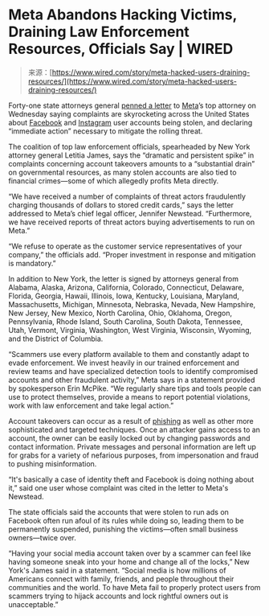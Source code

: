 <!--yml
category: 未分类
date: 2024-05-27 14:42:17
-->

# Meta Abandons Hacking Victims, Draining Law Enforcement Resources, Officials Say | WIRED

> 来源：[https://www.wired.com/story/meta-hacked-users-draining-resources/](https://www.wired.com/story/meta-hacked-users-draining-resources/)

Forty-one state attorneys general [penned a letter](https://ag.ny.gov/sites/default/files/letters/multistate-letter-on-account-takovers_ltrhd_1.pdf) to [Meta](https://www.wired.com/tag/meta/)’s top attorney on Wednesday saying complaints are skyrocketing across the United States about [Facebook](https://www.wired.com/tag/facebook/) and [Instagram](https://www.wired.com/tag/instagram/) user accounts being stolen, and declaring “immediate action” necessary to mitigate the rolling threat.

The coalition of top law enforcement officials, spearheaded by New York attorney general Letitia James, says the “dramatic and persistent spike” in complaints concerning account takeovers amounts to a “substantial drain” on governmental resources, as many stolen accounts are also tied to financial crimes—some of which allegedly profits Meta directly.

“We have received a number of complaints of threat actors fraudulently charging thousands of dollars to stored credit cards,” says the letter addressed to Meta’s chief legal officer, Jennifer Newstead. “Furthermore, we have received reports of threat actors buying advertisements to run on Meta.”

“We refuse to operate as the customer service representatives of your company,” the officials add. “Proper investment in response and mitigation is mandatory.”

In addition to New York, the letter is signed by attorneys general from Alabama, Alaska, Arizona, California, Colorado, Connecticut, Delaware, Florida, Georgia, Hawaii, Illinois, Iowa, Kentucky, Louisiana, Maryland, Massachusetts, Michigan, Minnesota, Nebraska, Nevada, New Hampshire, New Jersey, New Mexico, North Carolina, Ohio, Oklahoma, Oregon, Pennsylvania, Rhode Island, South Carolina, South Dakota, Tennessee, Utah, Vermont, Virginia, Washington, West Virginia, Wisconsin, Wyoming, and the District of Columbia.

“Scammers use every platform available to them and constantly adapt to evade enforcement. We invest heavily in our trained enforcement and review teams and have specialized detection tools to identify compromised accounts and other fraudulent activity,” Meta says in a statement provided by spokesperson Erin McPike. “We regularly share tips and tools people can use to protect themselves, provide a means to report potential violations, work with law enforcement and take legal action.”

Account takeovers can occur as a result of [phishing](https://www.wired.com/2017/03/phishing-scams-fool-even-tech-nerds-heres-avoid/) as well as other more sophisticated and targeted techniques. Once an attacker gains access to an account, the owner can be easily locked out by changing passwords and contact information. Private messages and personal information are left up for grabs for a variety of nefarious purposes, from impersonation and fraud to pushing misinformation.

“It's basically a case of identity theft and Facebook is doing nothing about it,” said one user whose complaint was cited in the letter to Meta's Newstead.

The state officials said the accounts that were stolen to run ads on Facebook often run afoul of its rules while doing so, leading them to be permanently suspended, punishing the victims—often small business owners—twice over.

“Having your social media account taken over by a scammer can feel like having someone sneak into your home and change all of the locks,” New York's James said in a statement. “Social media is how millions of Americans connect with family, friends, and people throughout their communities and the world. To have Meta fail to properly protect users from scammers trying to hijack accounts and lock rightful owners out is unacceptable.”